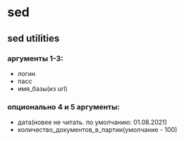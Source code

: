 # sed
## sed utilities ##

### аргументы 1-3: ### 
 - логин 
 - пасс 
 - имя_базы(из url)
### опционально 4 и 5 аргументы: ### 
 - дата(новее не читать. по умолчанию: 01.08.2021)
 - количество_документов_в_партии(умолчание - 100)
